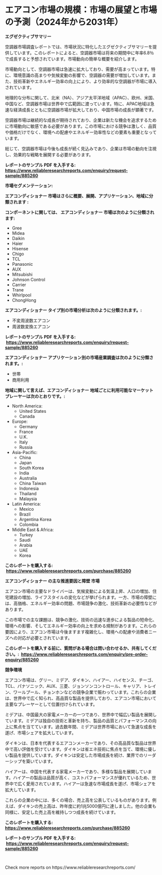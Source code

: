 <p><h1>エアコン市場の規模：市場の展望と市場の予測（2024年から2031年）</h1></p><p><strong>エグゼクティブサマリー</strong></p>
<p><p>空調器市場調査レポートでは、市場状況に特化したエグゼクティブサマリーを提供しています。このレポートによると、空調器市場は将来の期間中に年率6.8％で成長すると予想されています。市場動向の簡単な概要を紹介します。</p><p>市場動向として、空調器市場は急速に拡大しており、需要が高まっています。特に、環境意識の高まりや気候変動の影響で、空調器の需要が増加しています。また、技術革新やエネルギー効率の向上により、より効率的な空調器が市場に導入されています。</p><p>地理的な分布に関して、北米（NA）、アジア太平洋地域（APAC）、欧州、米国、中国など、空調器市場は世界中で広範囲に渡っています。特に、APAC地域は急速な経済成長とともに空調器市場が拡大しており、中国市場の成長が顕著です。</p><p>空調器市場は継続的な成長が期待されており、企業は新たな機会を追求するために市場動向に敏感である必要があります。この市場における競争は激しく、品質や価格だけでなく、環境への配慮やエネルギー効率性などの要素も重要となっています。</p><p>総じて、空調器市場は今後も成長が続く見込みであり、企業は市場の動向を注視し、効果的な戦略を展開する必要があります。</p></p>
<p><strong>レポートのサンプル PDF を入手する: <a href="https://www.reliableresearchreports.com/enquiry/request-sample/885260">https://www.reliableresearchreports.com/enquiry/request-sample/885260</a></strong></p>
<p><strong>市場セグメンテーション:</strong></p>
<p><strong> エアコンディショナー 市場はさらに概要、展開、アプリケーション、地域に分類されます :</strong></p>
<p><strong>コンポーネントに関しては、 エアコンディショナー 市場は次のように分類されます: &nbsp;</strong></p>
<p><ul><li>Gree</li><li>Midea</li><li>Daikin</li><li>Haier</li><li>Hisense</li><li>Chigo</li><li>TCL</li><li>Panasonic</li><li>AUX</li><li>Mitsubishi</li><li>Johnson Control</li><li>Carrier</li><li>Trane</li><li>Whirlpool</li><li>ChongHong</li></ul></p>
<p><strong> エアコンディショナー タイプ別の市場分析は次のように分類されます。:</strong></p>
<p><ul><li>不変周波数エアコン</li><li>周波数変換エアコン</li></ul></p>
<p><strong>レポートのサンプル PDF を入手する: &nbsp;<a href="https://www.reliableresearchreports.com/enquiry/request-sample/885260">https://www.reliableresearchreports.com/enquiry/request-sample/885260</a></strong></p>
<p><strong> エアコンディショナー アプリケーション別の市場産業調査は次のように分類されます。:</strong></p>
<p><ul><li>世帯</li><li>商用利用</li></ul></p>
<p><strong>地域に関して言えば、エアコンディショナー 地域ごとに利用可能なマーケットプレーヤーは次のとおりです。:</strong></p>
<p><ul>
    <li>
        North America:
        <ul>
            <li>United States</li>
            <li>Canada</li>
        </ul>
    </li>
    <li>
        Europe:
        <ul>
            <li>Germany</li>
            <li>France</li>
            <li>U.K.</li>
            <li>Italy</li>
            <li>Russia</li>
        </ul>
    </li>
    <li>
        Asia-Pacific:
        <ul>
            <li>China</li>
            <li>Japan</li>
            <li>South Korea</li>
            <li>India</li>
            <li>Australia</li>
            <li>China Taiwan</li>
            <li>Indonesia</li>
            <li>Thailand</li>
            <li>Malaysia</li>
        </ul>
    </li>
    <li>
        Latin America:
        <ul>
            <li>Mexico</li>
            <li>Brazil</li>
            <li>Argentina Korea</li>
            <li>Colombia</li>
        </ul>
    </li>
    <li>
        Middle East & Africa:
        <ul>
            <li>Turkey</li>
            <li>Saudi</li>
            <li>Arabia</li>
            <li>UAE</li>
            <li>Korea</li>
        </ul>
    </li>
    </ul></p>
<p><strong>このレポートを購入する: &nbsp;<a href="https://www.reliableresearchreports.com/purchase/885260">https://www.reliableresearchreports.com/purchase/885260</a></strong></p>
<p><strong>エアコンディショナー の主な推進要因と障壁 市場</strong></p>
<p><p>エアコン市場の主要なドライバーは、気候変動による気温上昇、人口の増加、住宅建設の増加、ライフスタイルの変化などが挙げられます。一方、市場の障壁には、高価格、エネルギー効率の問題、市場競争の激化、技術革新の必要性などがあります。</p><p>この市場での主な課題は、競争の激化、技術の迅速な進歩による製品の短命化、環境への影響、そしてエネルギー効率の向上を求める規制があります。これらの要因により、エアコン市場は今後ますます複雑化し、環境への配慮や消費者ニーズへの対応が必要とされています。</p></p>
<p><strong>このレポートを購入する前に、質問がある場合は問い合わせるか、共有してください。:&nbsp; <a href="https://www.reliableresearchreports.com/enquiry/pre-order-enquiry/885260">https://www.reliableresearchreports.com/enquiry/pre-order-enquiry/885260</a></strong></p>
<p><strong>競争環境</strong></p>
<p><p>エアコン市場は、グリー、ミデア、ダイキン、ハイアー、ハイセンス、チーゴ、TCL、パナソニック、AUX、三菱、ジョンソンコントロール、キャリア、トレイン、ワールプール、チョンホンなどの競争企業で賑わっています。これらの企業は、世界中で広く知られ、高品質な製品を提供しており、エアコン市場において主要なプレーヤーとして位置付けられています。</p><p>ミデアは、中国最大の家電メーカーの一つであり、世界中で幅広い製品を展開しています。ミデアは独自の技術と革新を持ち、製品の品質とパフォーマンスの向上に焦点を当てています。過去数年間、ミデアは世界市場において急速な成長を遂げ、市場シェアを拡大しています。</p><p>ダイキンは、日本を代表するエアコンメーカーであり、その高品質な製品は世界中で高い評価を受けています。ダイキンは省エネ技術に焦点を当て、環境に優しい製品を提供しています。ダイキンは安定した市場成長を続け、業界でのリーダーシップを築いています。</p><p>ハイアーは、中国を代表する家電メーカーであり、多様な製品を展開しています。ハイアーの製品は品質が高く、コストパフォーマンスが優れているため、世界中で広く愛用されています。ハイアーは急速な市場成長を遂げ、市場シェアを拡大しています。</p><p>これらの企業の中には、多くの場合、売上高を公表しているものがあります。例えば、ダイキンの売上高は、昨年度に約1兆5000億円に達しました。他の企業も同様に、安定した売上高を維持しつつ成長を続けています。</p></p>
<p><strong>このレポートを購入する: &nbsp; <a href="https://www.reliableresearchreports.com/purchase/885260">https://www.reliableresearchreports.com/purchase/885260</a></strong></p>
<p><strong>レポートのサンプル PDF を入手する: &nbsp;<a href="https://www.reliableresearchreports.com/enquiry/request-sample/885260">https://www.reliableresearchreports.com/enquiry/request-sample/885260</a></strong><strong></strong></p>
<p>&nbsp;</p>
<p>Check more reports on https://www.reliableresearchreports.com/</p>